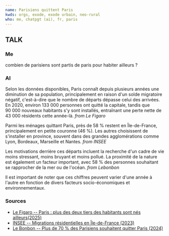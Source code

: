 ```yaml
---
name: Parisiens quittent Paris
kwds: orgs, exode, exode urbain, neo-rural
who: me, chatpgt (ai), fr, paris
---
```



## TALK

### Me

combien de parisiens sont partis de paris pour habiter ailleurs ?


### AI

Selon les données disponibles, Paris connaît depuis plusieurs années une diminution de sa population, principalement en raison d'un solde migratoire négatif, c'est-à-dire que le nombre de départs dépasse celui des arrivées. En 2020, environ 133 000 personnes ont quitté la capitale, tandis que 90 000 nouveaux habitants s'y sont installés, entraînant une perte nette de 43 000 résidents cette année-là.
*from Le Figaro*

Parmi les ménages quittant Paris, près de 58 % restent en Île-de-France, principalement en petite couronne (46 %). Les autres choisissent de s'installer en province, souvent dans des grandes agglomérations comme Lyon, Bordeaux, Marseille et Nantes. 
*from INSEE*

Les motivations derrière ces départs incluent la recherche d'un cadre de vie moins stressant, moins bruyant et moins pollué. La proximité de la nature est également un facteur important, avec 58 % des personnes souhaitant se rapprocher de la mer ou de l'océan. 
*from Lebonbon*

Il est important de noter que ces chiffres peuvent varier d'une année à l'autre en fonction de divers facteurs socio-économiques et environnementaux.


### Sources

- [Le Figaro -- Paris : plus des deux tiers des habitants sont nés ailleurs(2025)](https://www.lefigaro.fr/actualite-france/paris-plus-des-deux-tiers-des-habitants-sont-nes-ailleurs-20250219)
- [INSEE -- Migrations résidentielles en Île-de-France (2023)](https://www.insee.fr/fr/statistiques/5871250)
- [Le Bonbon -- Plus de 70 % des Parisiens souhaitent quitter Paris (2024)](https://www.lebonbon.fr/paris/news/plus-70-parisiens-souhaitent-quitter-paris-voici-pourquoi/)


